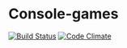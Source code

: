 # Console-games

[![Build Status](https://travis-ci.org/hexlet-boilerplates/php-package.svg?branch=master)](https://travis-ci.org/Yorickov/console-games)
[![Code Climate](https://api.codeclimate.com/v1/badges/e404928a92b28bf54f76/maintainability)](https://codeclimate.com/github/Yorickov/console-games/maintainability)
